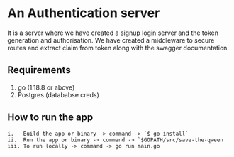 # An Authentication server

It is a server where we have created a signup login server and the token generation and authorisation.
We have created a middleware to secure routes and extract claim from token along with the swagger documentation

## Requirements ##
1. go (1.18.8 or above)
2. Postgres (datababse creds)

## How to run the app ##

```
i.   Build the app or binary -> command -> `$ go install`
ii.  Run the app or binary -> command -> `$GOPATH/src/save-the-qween
iii. To run locally -> command -> go run main.go

```
